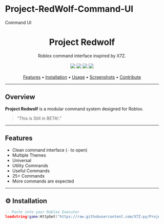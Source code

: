 # Project-RedWolf-Command-UI
 Command UI

<!-- PROJECT TITLE -->
<h1 align="center">Project Redwolf</h1>

<p align="center">
   Roblox command interface inspired by X7Z.
  <br/>
  <br/>
  <img src="https://img.shields.io/github/stars/YourUsername/YourRepo?style=flat-square" />
  <img src="https://img.shields.io/github/forks/YourUsername/YourRepo?style=flat-square" />
  <img src="https://img.shields.io/github/issues/YourUsername/YourRepo?style=flat-square" />
  <img src="https://img.shields.io/github/license/YourUsername/YourRepo?style=flat-square" />
  <br/><br/>
  <a href="#features"> Features</a> • 
  <a href="#installation">Installation</a> • 
  <a href="#usage">Usage</a> • 
  <a href="#screenshots">Screenshots</a> • 
  <a href="#contribute">Contribute</a>
</p>

---

## Overview

**Project Redwolf** is a modular command system designed for Roblox.

> “This is Still in BETA!.”

---

## Features

-  Clean command interface (`-` to open)
-  Multiple Themes
-  Universal 
-  Utility Commands
-  Useful Commands
-  25+ Commands
-  More commands are expected

---

## ⚙️ Installation

```lua
-- Paste into your Roblox Executor
loadstring(game:HttpGet("https://raw.githubusercontent.com/X7Z-py/Project-RedWolf-Command-UI/refs/heads/main/Project%20RedWolf%20Command%20UI"))()

